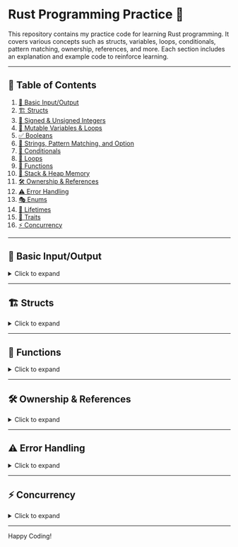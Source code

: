 # Rust Programming Practice 🚀

This repository contains my practice code for learning Rust programming. It covers various concepts such as structs, variables, loops, conditionals, pattern matching, ownership, references, and more. Each section includes an explanation and example code to reinforce learning.

---

## 📖 Table of Contents

1. [📝 Basic Input/Output](#basic-inputoutput)
2. [🏗️ Structs](#structs)
3. [🔢 Signed & Unsigned Integers](#signed--unsigned-integers)
4. [🔄 Mutable Variables & Loops](#mutable-variables--loops)
5. [✅ Booleans](#booleans)
6. [📜 Strings, Pattern Matching, and Option](#strings-pattern-matching-and-option)
7. [🔀 Conditionals](#conditionals)
8. [🔁 Loops](#loops)
9. [📌 Functions](#functions)
10. [🧠 Stack & Heap Memory](#stack--heap-memory)
11. [🛠️ Ownership & References](#ownership--references)
12. [⚠️ Error Handling](#error-handling)
13. [🎭 Enums](#enums)
14. [📏 Lifetimes](#lifetimes)
15. [📐 Traits](#traits)
16. [⚡ Concurrency](#concurrency)

---

## 📝 Basic Input/Output

<details>
<summary>Click to expand</summary>

### 🧐 Explanation

Rust's standard input/output operations use the `std::io` module. This example takes two numbers as input and prints their sum.

#### 📌 Additional Concepts:

- `read_line` method for user input
- `trim()` to remove newline characters
- `parse()` to convert strings to numbers
- Handling errors using `expect()`

```rust
use std::io;

fn main() {
    println!("Enter two numbers:");
    let mut input1 = String::new();
    let mut input2 = String::new();

    io::stdin().read_line(&mut input1).expect("Failed to read input");
    io::stdin().read_line(&mut input2).expect("Failed to read input");

    let num1: f64 = input1.trim().parse().expect("Invalid number");
    let num2: f64 = input2.trim().parse().expect("Invalid number");

    println!("The sum is: {}", num1 + num2);
}
```

</details>

---

## 🏗️ Structs

<details>
<summary>Click to expand</summary>

### 🧐 Explanation

Structs allow defining custom data types that group multiple related fields together.

#### 📌 Additional Concepts:

- Struct field access using `.` notation
- Implementing methods using `impl`
- Structs can have methods for functionality

```rust
struct User {
    name: String,
    age: u32,
    email: String,
    active: bool,
}

impl User {
    fn is_active(&self) -> bool {
        self.active
    }
}

fn main() {
    let user = User {
        name: String::from("Aditya"),
        age: 22,
        email: String::from("aditya@av.com"),
        active: true,
    };

    println!("User is active: {}", user.is_active());
}
```

</details>

---

## 📌 Functions

<details>
<summary>Click to expand</summary>

### 🧐 Explanation

Functions in Rust are used to organize and reuse code efficiently.

#### 📌 Additional Concepts:

- Function parameters and return types
- Using `->` to specify return type
- Returning early with `return`

```rust
fn add(a: i32, b: i32) -> i32 {
    return a + b;
}

fn main() {
    let sum = add(5, 7);
    println!("The sum is: {}", sum);
}
```

</details>

---

## 🛠️ Ownership & References

<details>
<summary>Click to expand</summary>

### 🧐 Explanation

Ownership ensures memory safety by enforcing unique data ownership.

#### 📌 Additional Concepts:

- Move semantics
- Borrowing with `&` references
- Mutable references with `&mut`

```rust
fn main() {
    let s1 = String::from("Hello");
    let s2 = s1.clone();
    println!("s1: {}", s1);
    println!("s2: {}", s2);
}
```

</details>

---

## ⚠️ Error Handling

<details>
<summary>Click to expand</summary>

### 🧐 Explanation

Rust provides error handling using `Result` and `Option` enums.

#### 📌 Additional Concepts:

- Unwrapping safely with `match`
- Propagating errors using `?`
- Handling `None` cases in `Option`

```rust
fn divide(numerator: f64, denominator: f64) -> Result<f64, String> {
    if denominator == 0.0 {
        return Err(String::from("Cannot divide by zero"));
    }
    Ok(numerator / denominator)
}

fn main() {
    match divide(10.0, 2.0) {
        Ok(result) => println!("Result: {}", result),
        Err(e) => println!("Error: {}", e),
    }
}
```

</details>

---

## ⚡ Concurrency

<details>
<summary>Click to expand</summary>

### 🧐 Explanation

Rust provides concurrency through threads and message passing.

#### 📌 Additional Concepts:

- Creating threads with `std::thread`
- Using `join()` to wait for threads
- Message passing with `mpsc`

```rust
use std::thread;
use std::time::Duration;

fn main() {
    let handle = thread::spawn(|| {
        for i in 1..5 {
            println!("Hello from thread: {}", i);
            thread::sleep(Duration::from_millis(500));
        }
    });

    handle.join().unwrap();
}
```

</details>

---

Happy Coding!